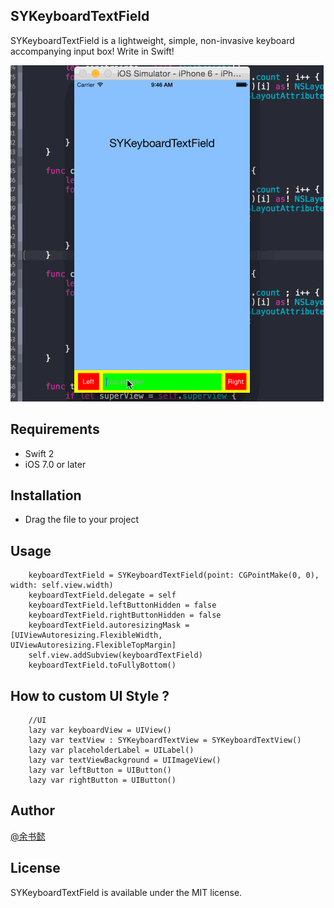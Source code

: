 ## SYKeyboardTextField
SYKeyboardTextField is a lightweight, simple, non-invasive keyboard accompanying input box! Write in Swift! 

<img src="https://github.com/441088327/SYKeyboardTextField/blob/master/SYKeyboard.gif" width="501" height="538" />

## Requirements

- Swift 2
- iOS 7.0 or later 


## Installation
- Drag the file to your project

## Usage
        keyboardTextField = SYKeyboardTextField(point: CGPointMake(0, 0), width: self.view.width)
        keyboardTextField.delegate = self
        keyboardTextField.leftButtonHidden = false
        keyboardTextField.rightButtonHidden = false
        keyboardTextField.autoresizingMask = [UIViewAutoresizing.FlexibleWidth, UIViewAutoresizing.FlexibleTopMargin]
        self.view.addSubview(keyboardTextField)
        keyboardTextField.toFullyBottom()
## How to custom UI Style ?
        //UI
        lazy var keyboardView = UIView()
        lazy var textView : SYKeyboardTextView = SYKeyboardTextView()
        lazy var placeholderLabel = UILabel()
        lazy var textViewBackground = UIImageView()
        lazy var leftButton = UIButton()
        lazy var rightButton = UIButton()
        
## Author

[@余书懿](http://weibo.com/ysy441088327)

## License

SYKeyboardTextField is available under the MIT license.
